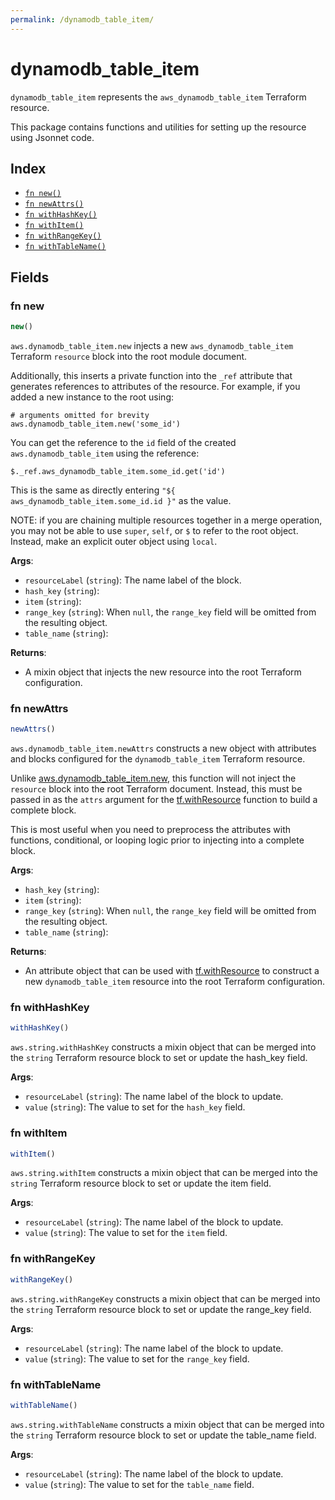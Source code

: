 ```yaml
---
permalink: /dynamodb_table_item/
---
```


# dynamodb_table_item

`dynamodb_table_item` represents the `aws_dynamodb_table_item` Terraform resource.



This package contains functions and utilities for setting up the resource using Jsonnet code.


## Index

* [`fn new()`](#fn-new)
* [`fn newAttrs()`](#fn-newattrs)
* [`fn withHashKey()`](#fn-withhashkey)
* [`fn withItem()`](#fn-withitem)
* [`fn withRangeKey()`](#fn-withrangekey)
* [`fn withTableName()`](#fn-withtablename)

## Fields

### fn new

```ts
new()
```


`aws.dynamodb_table_item.new` injects a new `aws_dynamodb_table_item` Terraform `resource`
block into the root module document.

Additionally, this inserts a private function into the `_ref` attribute that generates references to attributes of the
resource. For example, if you added a new instance to the root using:

    # arguments omitted for brevity
    aws.dynamodb_table_item.new('some_id')

You can get the reference to the `id` field of the created `aws.dynamodb_table_item` using the reference:

    $._ref.aws_dynamodb_table_item.some_id.get('id')

This is the same as directly entering `"${ aws_dynamodb_table_item.some_id.id }"` as the value.

NOTE: if you are chaining multiple resources together in a merge operation, you may not be able to use `super`, `self`,
or `$` to refer to the root object. Instead, make an explicit outer object using `local`.

**Args**:
  - `resourceLabel` (`string`): The name label of the block.
  - `hash_key` (`string`): 
  - `item` (`string`): 
  - `range_key` (`string`):  When `null`, the `range_key` field will be omitted from the resulting object.
  - `table_name` (`string`): 

**Returns**:
- A mixin object that injects the new resource into the root Terraform configuration.


### fn newAttrs

```ts
newAttrs()
```


`aws.dynamodb_table_item.newAttrs` constructs a new object with attributes and blocks configured for the `dynamodb_table_item`
Terraform resource.

Unlike [aws.dynamodb_table_item.new](#fn-dynamodbtableitemnew), this function will not inject the `resource`
block into the root Terraform document. Instead, this must be passed in as the `attrs` argument for the
[tf.withResource](https://github.com/tf-libsonnet/core/tree/main/docs#fn-withresource) function to build a complete block.

This is most useful when you need to preprocess the attributes with functions, conditional, or looping logic prior to
injecting into a complete block.

**Args**:
  - `hash_key` (`string`): 
  - `item` (`string`): 
  - `range_key` (`string`):  When `null`, the `range_key` field will be omitted from the resulting object.
  - `table_name` (`string`): 

**Returns**:
  - An attribute object that can be used with [tf.withResource](https://github.com/tf-libsonnet/core/tree/main/docs#fn-withresource) to construct a new `dynamodb_table_item` resource into the root Terraform configuration.


### fn withHashKey

```ts
withHashKey()
```

`aws.string.withHashKey` constructs a mixin object that can be merged into the `string`
Terraform resource block to set or update the hash_key field.



**Args**:
  - `resourceLabel` (`string`): The name label of the block to update.
  - `value` (`string`): The value to set for the `hash_key` field.


### fn withItem

```ts
withItem()
```

`aws.string.withItem` constructs a mixin object that can be merged into the `string`
Terraform resource block to set or update the item field.



**Args**:
  - `resourceLabel` (`string`): The name label of the block to update.
  - `value` (`string`): The value to set for the `item` field.


### fn withRangeKey

```ts
withRangeKey()
```

`aws.string.withRangeKey` constructs a mixin object that can be merged into the `string`
Terraform resource block to set or update the range_key field.



**Args**:
  - `resourceLabel` (`string`): The name label of the block to update.
  - `value` (`string`): The value to set for the `range_key` field.


### fn withTableName

```ts
withTableName()
```

`aws.string.withTableName` constructs a mixin object that can be merged into the `string`
Terraform resource block to set or update the table_name field.



**Args**:
  - `resourceLabel` (`string`): The name label of the block to update.
  - `value` (`string`): The value to set for the `table_name` field.

